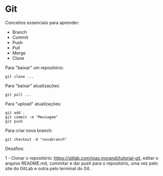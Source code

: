 # Git

Conceitos essenciais para aprender:
- Branch
- Commit
- Push
- Pull
- Merge
- Clone

Para "baixar" um repositório:
```
git clone ...
```

Para "baixar" atualizações:
```
git pull ...
```

Para "upload" atualizações:
```
git add .
git commit -m "Mensagem"
git push
```

Para criar nova branch:
```
git checkout -b "novabranch"
```

Desafios: 

1 - Clonar o repositório: https://gitlab.com/joao.morandi/tutorial-git, editar o arquivo README.md, commitar e dar push para o repositório, uma vez pelo site do GitLab e outra pelo terminal do Git. 
